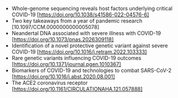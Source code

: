- Whole-genome sequencing reveals host factors underlying critical COVID-19 [https://doi.org/10.1038/s41586-022-04576-6]
- Two key takeaways from a year of pandemic research [10.1097/CCM.0000000000005078]
- Neandertal DNA associated with severe illness with COVID-19 [https://doi.org/10.1073/pnas.2026309118]
- Identification of a novel protective genetic variant against severe COVID-19 [https://doi.org/10.1016/j.retram.2022.103333]
- Rare genetic variants influencing COVID-19 outcomes [https://doi.org/10.1371/journal.pgen.1010367]
- Biomarkers of COVID-19 and technologies to combat SARS-CoV-2 [https://doi.org/10.1016/j.abst.2020.08.001]
- The ACE2 coronavirus receptor [https://doi.org/10.1161/CIRCULATIONAHA.121.057888]
